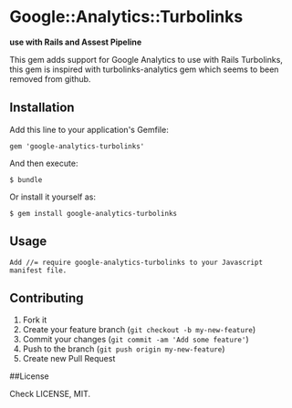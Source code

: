 # Google::Analytics::Turbolinks

**use with Rails and Assest Pipeline**

This gem adds support for Google Analytics to use with Rails Turbolinks, this gem is inspired with turbolinks-analytics gem which seems to been removed from github.

## Installation

Add this line to your application's Gemfile:

    gem 'google-analytics-turbolinks'

And then execute:

    $ bundle

Or install it yourself as:

    $ gem install google-analytics-turbolinks

## Usage

	Add //= require google-analytics-turbolinks to your Javascript manifest file.

## Contributing

1. Fork it
2. Create your feature branch (`git checkout -b my-new-feature`)
3. Commit your changes (`git commit -am 'Add some feature'`)
4. Push to the branch (`git push origin my-new-feature`)
5. Create new Pull Request

##License

Check LICENSE, MIT.